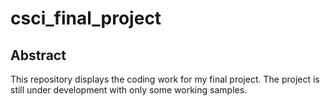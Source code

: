 # csci_final_project

## Abstract

This repository displays the coding work for my final project. The project is still under development with only some working samples.